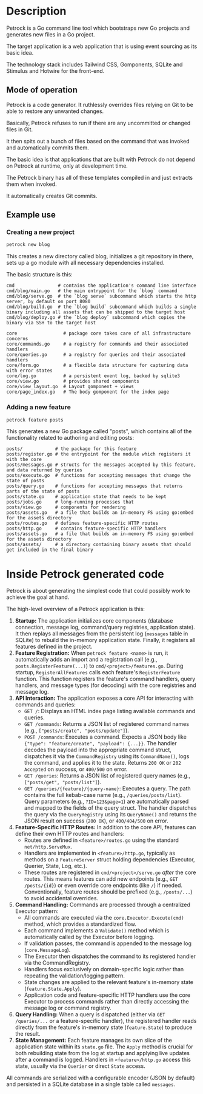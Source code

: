 # Description

Petrock is a Go command line tool which bootstraps new Go projects and generates new files in a Go project.

The target application is a web application that is using event sourcing as its basic idea.

The technology stack includes Tailwind CSS, Gomponents, SQLite and Stimulus and Hotwire for the front-end.

## Mode of operation

Petrock is a code generator. It ruthlessly overrides files relying on Git to be able to restore any unwanted changes.

Basically, Petrock refuses to run if there are any uncommitted or changed files in Git.

It then spits out a bunch of files based on the command that was invoked and automatically commits them.

The basic idea is that applications that are built with Petrock do not depend on Petrock at runtime, only at development time.

The Petrock binary has all of these templates compiled in and just extracts them when invoked.

It automatically creates Git commits.

## Example use

### Creating a new project

```sh
petrock new blog
```

This creates a new directory called blog, initializes a git repository in there, sets up a go module with all necessary dependencies installed.

The basic structure is this:

```
cmd                # contains the application's command line interface
cmd/blog/main.go   # the main entrypoint for the `blog` command
cmd/blog/serve.go  # the `blog serve` subcommand which starts the http server, by default on port 8080
cmd/blog/build.go  # the `blog build` subcommand which builds a single binary including all assets that can be shipped to the target host
cmd/blog/deploy.go # the `blog deploy` subcommand which copies the binary via SSH to the target host

core                 # package core takes care of all infrastructure concerns
core/commands.go     # a registry for commands and their associated handlers
core/queries.go      # a registry for queries and their associated handlers
core/form.go         # a flexible data structure for capturing data with error states
core/log.go          # a persistent event log, backed by sqlite3
core/view.go         # provides shared components
core/view_layout.go  # Layout gomponent + views
core/page_index.go   # The body gomponent for the index page
```

### Adding a new feature

```sh
petrock feature posts
```

This generates a new Go package called "posts", which contains all of the functionality related to authoring and editing posts:

```
posts/            # the package for this feature
posts/register.go # the entrypoint for the module which registers it with the core
posts/messages.go # structs for the messages accepted by this feature, and data returned by queries
posts/execute.go  # functions for accepting messages that change the state of posts
posts/query.go    # functions for accepting messages that returns parts of the state of posts
posts/state.go    # application state that needs to be kept
posts/jobs.go     # long-running processes that
posts/view.go     # components for rendering
posts/assets.go   # a file that builds an in-memory FS using go:embed for the assets directory
posts/routes.go   # defines feature-specific HTTP routes
posts/http.go     # contains feature-specific HTTP handlers
posts/assets.go   # a file that builds an in-memory FS using go:embed for the assets directory
posts/assets/     # a directory containing binary assets that should get included in the final binary
```

# Inside Petrock generated code

Petrock is about generating the simplest code that could possibly work to achieve the goal at hand.

The high-level overview of a Petrock application is this:

1.  **Startup:** The application initializes core components (database connection, message log, command/query registries, application state). It then replays all messages from the persistent log (`messages` table in SQLite) to rebuild the in-memory application state. Finally, it registers all features defined in the project.
2.  **Feature Registration:** When `petrock feature <name>` is run, it automatically adds an import and a registration call (e.g., `posts.RegisterFeature(...)`) to `cmd/<project>/features.go`. During startup, `RegisterAllFeatures` calls each feature's `RegisterFeature` function. This function registers the feature's command handlers, query handlers, and message types (for decoding) with the core registries and message log.
3.  **API Interaction:** The application exposes a core API for interacting with commands and queries:
    *   `GET /`: Displays an HTML index page listing available commands and queries.
    *   `GET /commands`: Returns a JSON list of registered command names (e.g., `["posts/create", "posts/update"]`).
    *   `POST /commands`: Executes a command. Expects a JSON body like `{"type": "feature/create", "payload": {...}}`. The handler decodes the payload into the appropriate command struct, dispatches it via the `CommandRegistry` using its `CommandName()`, logs the command, and applies it to the state. Returns `200 OK` or `202 Accepted` on success, or `400/500` on error.
    *   `GET /queries`: Returns a JSON list of registered query names (e.g., `["posts/get", "posts/list"]`).
    *   `GET /queries/{feature}/{query-name}`: Executes a query. The path contains the full kebab-case name (e.g., `/queries/posts/list`). Query parameters (e.g., `?ID=123&page=1`) are automatically parsed and mapped to the fields of the query struct. The handler dispatches the query via the `QueryRegistry` using its `QueryName()` and returns the JSON result on success (`200 OK`), or `400/404/500` on error.
4.  **Feature-Specific HTTP Routes:** In addition to the core API, features can define their own HTTP routes and handlers:
    *   Routes are defined in `<feature>/routes.go` using the standard `net/http.ServeMux`.
    *   Handlers are implemented in `<feature>/http.go`, typically as methods on a `FeatureServer` struct holding dependencies (Executor, Querier, State, Log, etc.).
    *   These routes are registered in `cmd/<project>/serve.go` *after* the core routes. This means features can add new endpoints (e.g., `GET /posts/{id}`) or even override core endpoints (like `/`) if needed. Conventionally, feature routes should be prefixed (e.g., `/posts/...`) to avoid accidental overrides.
5.  **Command Handling:** Commands are processed through a centralized Executor pattern:
    * All commands are executed via the `core.Executor.Execute(cmd)` method, which provides a standardized flow.
    * Each command implements a `Validate()` method which is automatically called by the Executor before logging.
    * If validation passes, the command is appended to the message log (`core.MessageLog`).
    * The Executor then dispatches the command to its registered handler via the CommandRegistry.
    * Handlers focus exclusively on domain-specific logic rather than repeating the validation/logging pattern.
    * State changes are applied to the relevant feature's in-memory state (`feature.State.Apply`).
    * Application code and feature-specific HTTP handlers use the core Executor to process commands rather than directly accessing the message log or command registry.
6.  **Query Handling:** When a query is dispatched (either via `GET /queries/...` or a feature-specific handler), the registered handler reads directly from the feature's in-memory state (`feature.State`) to produce the result.
7.  **State Management:** Each feature manages its own slice of the application state within its `state.go` file. The `Apply` method is crucial for both rebuilding state from the log at startup and applying live updates after a command is logged. Handlers in `<feature>/http.go` access this state, usually via the `Querier` or direct `State` access.

All commands are serialized with a configurable encoder (JSON by default) and persisted in a SQLite database in a single table called `messages`.
